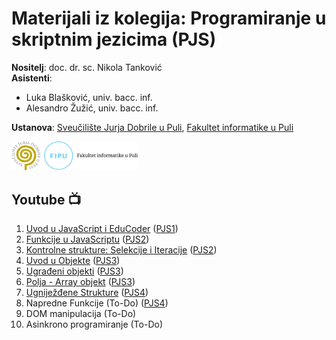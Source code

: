 # Materijali iz kolegija: Programiranje u skriptnim jezicima (PJS)

**Nositelj**: doc. dr. sc. Nikola Tanković  
**Asistenti**:

- Luka Blašković, univ. bacc. inf.
- Alesandro Žužić, univ. bacc. inf.

**Ustanova**: [Sveučilište Jurja Dobrile u Puli](https://www.unipu.hr/), [Fakultet informatike u Puli](https://fipu.unipu.hr/)

<img src="https://raw.githubusercontent.com/lukablaskovic/FIPU-PJS/main/0.%20Template/FIPU_UNIPU.png" style="width:40%; box-shadow: none !important;"></img>

## Youtube 📺

1. [Uvod u JavaScript i EduCoder](https://youtu.be/OcavyHkM9BI) ([PJS1](https://github.com/lukablaskovic/FIPU-PJS/tree/main/1.%20Javascript%20osnove))
2. [Funkcije u JavaScriptu](https://youtu.be/deo6iU61qiQ) ([PJS2](https://github.com/lukablaskovic/FIPU-PJS/tree/main/2.%20Funkcije%2C%20doseg%20varijabli%20i%20kontrolne%20strukture))
3. [Kontrolne strukture: Selekcije i Iteracije](https://youtu.be/Ovg4qDGPSpI) ([PJS2](https://github.com/lukablaskovic/FIPU-PJS/tree/main/2.%20Funkcije%2C%20doseg%20varijabli%20i%20kontrolne%20strukture))
4. [Uvod u Objekte](https://youtu.be/QUHbjNMLuAw) ([PJS3](https://github.com/lukablaskovic/FIPU-PJS/tree/main/3.%20Strukture%20podataka%20-%20objekti%20i%20polja))
5. [Ugrađeni objekti](https://youtu.be/wtFEGoAgXJ8) ([PJS3](https://github.com/lukablaskovic/FIPU-PJS/tree/main/3.%20Strukture%20podataka%20-%20objekti%20i%20polja))
6. [Polja - Array objekt](https://youtu.be/mHpf_5I2xAM) ([PJS3](https://github.com/lukablaskovic/FIPU-PJS/tree/main/3.%20Strukture%20podataka%20-%20objekti%20i%20polja))
7. [Ugniježđene Strukture](https://youtu.be/d4GvcASsfBU) ([PJS4](https://github.com/lukablaskovic/FIPU-PJS/tree/main/4.%20Ugnije%C5%BE%C4%91ene%20strukture%20i%20napredne%20funkcije))
8. Napredne Funkcije (To-Do) ([PJS4](https://github.com/lukablaskovic/FIPU-PJS/tree/main/4.%20Ugnije%C5%BE%C4%91ene%20strukture%20i%20napredne%20funkcije))
10. DOM manipulacija (To-Do)
11. Asinkrono programiranje (To-Do)
